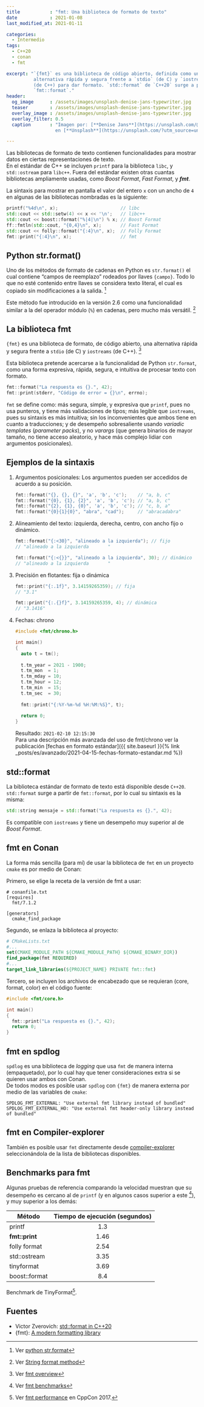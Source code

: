 ```yaml
---
title           : "fmt: Una biblioteca de formato de texto"
date            : 2021-01-08
last_modified_at: 2021-01-11

categories:
  - Intermedio
tags:
  - C++20
  - conan
  - fmt

excerpt: "`{fmt}` es una biblioteca de código abierto, definida como una 
          alternativa rápida y segura frente a `stdio` (de C) y `iostreams` 
          (de C++) para dar formato. `std::format` de `C++20` surge a partir de 
          `fmt::format`."
header:
  og_image      : /assets/images/unsplash-denise-jans-typewriter.jpg
  teaser        : /assets/images/unsplash-denise-jans-typewriter.jpg
  overlay_image : /assets/images/unsplash-denise-jans-typewriter.jpg
  overlay_filter: 0.5
  caption       : "Imagen por: [**Denise Jans**](https://unsplash.com/@dmjdenise?utm_source=unsplash) 
                  en [**Unsplash**](https://unsplash.com/?utm_source=unsplash)"

---
```


Las bibliotecas de formato de texto contienen funcionalidades para mostrar
datos en ciertas representaciones de texto.  
En el estándar de C++ se incluyen `printf` para la biblioteca `libc`, 
y `std::ostream` para `libc++`. Fuera del estándar existen otras cuantas
bibliotecas ampliamente usadas, como _Boost Format_, _Fast Format_, y _**fmt**_.

La sintaxis para mostrar en pantalla el valor del entero `x` con un ancho de `4`
en algunas de las bibliotecas nombradas es la siguiente:
```c++
printf("%4d\n", x);                       // libc
std::cout << std::setw(4) << x << '\n';   // libc++
std::cout << boost::format("%|4|\n") % x; // Boost Format
ff::fmtln(std::cout, "{0,4}\n", x);       // Fast Format
std::cout << folly::format("{:4}\n", x);  // Folly Format
fmt::print("{:4}\n", x);                  // fmt
```

## Python str.format()

Uno de los métodos de formato de cadenas en Python es `str.format()` el cual
contiene “campos de reemplazo” rodeados por llaves `{campo}`. Todo lo que no
esté contenido entre llaves se considera texto literal, el cual es copiado sin
modificaciones a la salida. [^1]

Este método fue introducido en la versión 2.6 como una funcionalidad similar
a la del operador módulo (`%`) en cadenas, pero mucho más versátil. [^2]


## La biblioteca fmt

`{fmt}` es una biblioteca de formato, de código abierto, una alternativa rápida 
y segura frente a `stdio` (de C) y `iostreams` (de C++). [^3]

Esta biblioteca pretende acercarse a la funcionalidad de Python `str.format`,
como una forma expresiva, rápida, segura, e intuitiva de procesar texto con formato.

```c++
fmt::format("La respuesta es {}.", 42);
fmt::print(stderr, "Código de error = {}\n", errno);
```

`fmt` se define como: más segura, simple, y expresiva que `printf`, pues no usa 
punteros, y tiene más validaciones de tipos; más legible que `iostreams`, pues 
su sintaxis es más intuitiva; sin los inconvenientes que ambos tiene en cuanto 
a traducciones; y de desempeño sobresaliente usando _variadic templates_ 
(_parameter packs_), y no _varargs_ (que genera binarios de mayor tamaño, 
no tiene acceso aleatorio, y hace más complejo lidiar con argumentos posicionales). 

## Ejemplos de la sintaxis

1. Argumentos posicionales: Los argumentos pueden ser accedidos de acuerdo a su 
posición.

    ```c++
    fmt::format("{}, {}, {}", 'a', 'b', 'c');    // "a, b, c"
    fmt::format("{0}, {1}, {2}", 'a', 'b', 'c'); // "a, b, c"
    fmt::format("{2}, {1}, {0}", 'a', 'b', 'c'); // "c, b, a"
    fmt::format("{0}{1}{0}", "abra", "cad");     // "abracadabra"
     ```

2. Alineamiento del texto: izquierda, derecha, centro, con ancho fijo o dinámico.

    ```c++
    fmt::format("{:<30}", "alineado a la izquierda"); // fijo
    // "alineado a la izquierda       "
    
    fmt::format("{:<{}}", "alineado a la izquierda", 30); // dinámico
    // "alineado a la izquierda       "
    ```

3. Precisión en flotantes: fija o dinámica

    ```c++
    fmt::print("{:.1f}", 3.14159265359); // fija
    // "3.1"
    
    fmt::print("{:.{}f}", 3.14159265359, 4); // dinámica
    // "3.1416"
    ```

4. Fechas: chrono

    ```c++
    #include <fmt/chrono.h>
    
    int main() 
    {
      auto t = tm();
      
      t.tm_year = 2021 - 1900;
      t.tm_mon  = 1;
      t.tm_mday = 10;
      t.tm_hour = 12;
      t.tm_min  = 15;
      t.tm_sec  = 30;
      
      fmt::print("{:%Y-%m-%d %H:%M:%S}", t);
      
      return 0;
    }
    ```

    Resultado: `2021-02-10 12:15:30`  
    Para una descripción más avanzada del uso de fmt/chrono ver la publicación
   [fechas en formato estándar]({{ site.baseurl }}{% link _posts/es/avanzado/2021-04-15-fechas-formato-estandar.md %})

## std::format

La biblioteca estándar de formato de texto está disponible desde `C++20`.
`std::format` surge a partir de `fmt::format`, por lo cual su sintaxis es la misma:

```c++
std::string mensaje = std::format("La respuesta es {}.", 42);
```

Es compatible con `iostreams` y tiene un desempeño muy superior al de
_Boost Format_.

## fmt en Conan

La forma más sencilla (para mí) de usar la biblioteca de `fmt` en un proyecto
`cmake` es por medio de Conan:

Primero, se elige la receta de la versión de fmt a usar:

```
# conanfile.txt
[requires]
  fmt/7.1.2

[generators]
  cmake_find_package
```

Segundo, se enlaza la biblioteca al proyecto:

```cmake
# CMakeLists.txt
#...
set(CMAKE_MODULE_PATH ${CMAKE_MODULE_PATH} ${CMAKE_BINARY_DIR})
find_package(fmt REQUIRED)
#...
target_link_libraries(${PROJECT_NAME} PRIVATE fmt::fmt)
```

Tercero, se incluyen los archivos de encabezado que se requieran (core, format, color)
en el código fuente:

```c++
#include <fmt/core.h>

int main() 
{
  fmt::print("La respuesta es {}.", 42);
  return 0;
}
```

## fmt en spdlog

`spdlog` es una biblioteca de _logging_ que usa `fmt` de manera interna 
(empaquetado), por lo cual hay que tener consideraciones extra si se quieren 
usar ambos con Conan.  
De todos modos es posible usar `spdlog` con `{fmt}` de manera externa
por medio de las variables de `cmake`:

```
SPDLOG_FMT_EXTERNAL: "Use external fmt library instead of bundled"
SPDLOG_FMT_EXTERNAL_HO: "Use external fmt header-only library instead of bundled"
```

## fmt en Compiler-explorer

También es posible usar `fmt` directamente desde [compiler-explorer](https://godbolt.org/z/Eq5763) 
seleccionándola de la lista de bibliotecas disponibles.


## Benchmarks para fmt

Algunas pruebas de referencia comparando la velocidad muestran que su desempeño
es cercano al de `printf` (y en algunos casos superior a este [^4]), y muy
superior a los demás:

| Método | Tiempo de ejecución (segundos)|
|---|:-:|
| printf         | 1.3  |
| **fmt::print** | 1.46 |
| folly format   | 2.54 |
| std::ostream   | 3.35 |
| tinyformat     | 3.69 |
| boost::format  | 8.4  |

Benchmark de TinyFormat[^5].


## Fuentes

- Victor Zverovich: [std::format in C++20](https://www.zverovich.net/2019/07/23/std-format-cpp20.html)  
- {fmt}: [A modern formatting library](https://fmt.dev/latest/index.html)  


[^1]: Ver [python str.format](https://docs.python.org/3/library/string.html#format-string-syntax)
[^2]: Ver [String format method](https://realpython.com/python-formatted-output/#the-python-string-format-method)
[^3]: Ver [fmt overview](https://fmt.dev/7.1.2/#overview)
[^4]: Ver [fmt benchmarks](https://github.com/fmtlib/fmt#benchmarks)
[^5]: Ver [fmt performance](https://youtu.be/ptba_AqFYCM?t=2837) en CppCon 2017.
